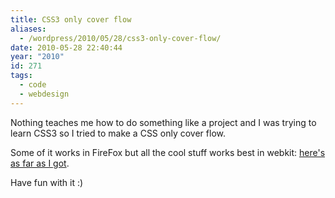 ```yaml
---
title: CSS3 only cover flow
aliases:
  - /wordpress/2010/05/28/css3-only-cover-flow/
date: 2010-05-28 22:40:44
year: "2010"
id: 271
tags:
  - code
  - webdesign
---
```


Nothing teaches me how to do something like a project and I was trying to learn CSS3 so I tried to make a CSS only cover flow.

Some of it works in FireFox but all the cool stuff works best in webkit: [here's as far as I got](/coverflow/#sky).

Have fun with it :)
